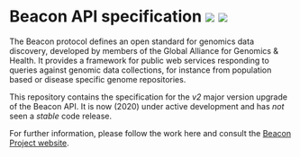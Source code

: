 # Beacon API specification [![](https://travis-ci.org/ga4gh-beacon/specification-v2.svg?branch=master)](https://travis-ci.org/ga4gh-beacon/specification-v2) [![](https://img.shields.io/badge/license-Apache%202-blue.svg)](https://raw.githubusercontent.com/ga4gh-beacon/specification-v2/master/LICENSE)


The Beacon protocol defines an open standard for genomics data discovery, developed by members of the Global Alliance for Genomics & Health. It provides a framework for public web services responding to queries against genomic data collections, for instance from population based or disease specific genome repositories.

This repository contains the specification for the *v2* major version upgrade of the Beacon API. It is now (2020) under active development and has _not_ seen a _stable_ code release.

For further information, please follow the work here and consult the [Beacon Project website](http://bacon-project.io).
